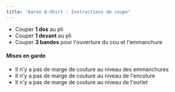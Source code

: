 ```yaml
---
title: "Aaron A-Shirt : Instructions de coupe"
---
```


- Couper **1 dos** au pli
- Couper **1 devant** au pli
- Couper **3 bandes** pour l'ouverture du cou et l'emmanchure

<Warning>

#### Mises en garde

- Il n'y a pas de marge de couture au niveau des emmanchures
- Il n'y a pas de marge de couture au niveau de l'encolure
- Il n'y a pas de marge de couture au niveau de l'ourlet

</Warning>
